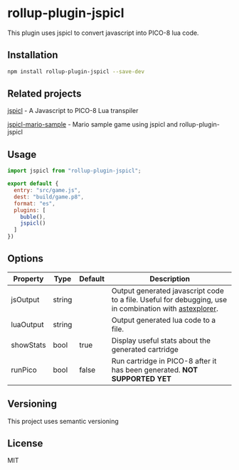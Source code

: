 # rollup-plugin-jspicl
This plugin uses jspicl to convert javascript into PICO-8 lua code.

## Installation

```bash
npm install rollup-plugin-jspicl --save-dev
```

## Related projects
[jspicl](https://github.com/AgronKabashi/jspicl) - A Javascript to PICO-8 Lua transpiler

[jspicl-mario-sample](https://github.com/AgronKabashi/jspicl-mario-sample) - Mario sample game using jspicl and rollup-plugin-jspicl

## Usage

```js
import jspicl from "rollup-plugin-jspicl";

export default {
  entry: "src/game.js",
  dest: "build/game.p8",
  format: "es",
  plugins: [
    buble(),
    jspicl()
  ]
})
```

## Options
| Property   | Type   | Default | Description |
|------------|--------|---------|-------------|
| jsOutput   | string |         | Output generated javascript code to a file. Useful for debugging, use in combination with [astexplorer](http://astexplorer.net). |
| luaOutput  | string |         | Output generated lua code to a file. |
| showStats  | bool   | true    | Display useful stats about the generated cartridge |
| runPico    | bool   | false   | Run cartridge in PICO-8 after it has been generated. **NOT SUPPORTED YET** |

## Versioning
This project uses semantic versioning

## License
MIT